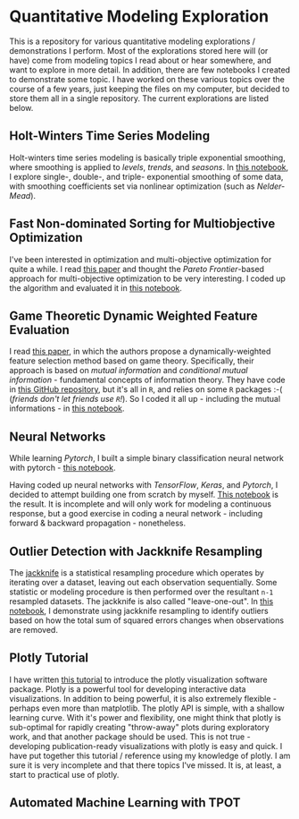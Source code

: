 # Quantitative Modeling Exploration

This is a repository for various quantitative modeling explorations / demonstrations I perform. Most of the explorations stored here will (or have) come from modeling topics I read about or hear somewhere, and want to explore in more detail. In addition, there are few notebooks I created to demonstrate some topic. I have worked on these various topics over the course of a few years, just keeping the files on my computer, but decided to store them all in a single repository. The current explorations are listed below.

## Holt-Winters Time Series Modeling

Holt-winters time series modeling is basically triple exponential smoothing, where smoothing is applied to *levels*, *trends*, and *seasons*. In [this notebook](src/HoltWinters_TripleExponentialSmoothing.ipynb), I explore single-, double-, and triple- exponential smoothing of some data, with smoothing coefficients set via nonlinear optimization (such as *Nelder-Mead*).

## Fast Non-dominated Sorting for Multiobjective Optimization

I've been interested in optimization and multi-objective optimization for quite a while. I read [this paper](docs/2002Debetal_NSGAIIMultiobjectiveGA.pdf) and thought the *Pareto Frontier*-based approach for multi-objective optimization to be very interesting. I coded up the algorithm and evaluated it in [this notebook](src/fastnondominatedsort.ipynb).


## Game Theoretic Dynamic Weighted Feature Evaluation

I read [this paper](docs/2019Chowdhuryetal_AntimicrobResitGameTheory.pdf), in which the authors propose a dynamically-weighted feature selection method based on game theory. Specifically, their approach is based on *mutual information* and *conditional mutual information* - fundamental concepts of information theory. They have code in [this GitHub repository](https://github.com/abu034004/GTDWFE/blob/master/code/GT_Feature_Selection.R), but it's all in `R`, and relies on some `R` packages :-( (*friends don't let friends use `R`!*). So I coded it all up - including the mutual informations - in [this notebook](src/GTDWFE.ipynb).

## Neural Networks

While learning *Pytorch*, I built a simple binary classification neural network with pytorch - [this notebook](src/my_neuralnetwork_pytorch.ipynb).

Having coded up neural networks with *TensorFlow*, *Keras*, and *Pytorch*, I decided to attempt building one from scratch by myself. [This notebook](src/my_neuralnetwork.ipynb) is the result. It is incomplete and will only work for modeling a continuous response, but a good exercise in coding a neural network - including forward & backward propagation - nonetheless.

## Outlier Detection with Jackknife Resampling

The [jackknife](https://en.wikipedia.org/wiki/Jackknife_resampling) is a statistical resampling procedure which operates by iterating over a dataset, leaving out each observation sequentially. Some statistic or modeling procedure is then performed over the resultant `n-1` resampled datasets. The jackknife is also called "leave-one-out". In [this notebook](src/jackknife_outlier_demo.ipynb), I demonstrate using jackknife resampling to identify outliers based on how the total sum of squared errors changes when observations are removed.

## Plotly Tutorial

I have written [this tutorial](src/Plotly_tutorial.ipynb) to introduce the plotly visualization software package. Plotly is a powerful tool for developing interactive data visualizations. In addition to being powerful, it is also extremely flexible - perhaps even more than matplotlib. The plotly API is simple, with a shallow learning curve. With it's power and flexibility, one might think that plotly is sub-optimal for rapidly creating "throw-away" plots during exploratory work, and that another package should be used. This is not true - developing publication-ready visualizations with plotly is easy and quick. I have put together this tutorial / reference using my knowledge of plotly. I am sure it is very incomplete and that there topics I've missed. It is, at least, a start to practical use of plotly.

## Automated Machine Learning with TPOT 
